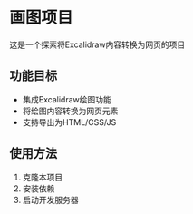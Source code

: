 # 画图项目

这是一个探索将Excalidraw内容转换为网页的项目

## 功能目标
- 集成Excalidraw绘图功能
- 将绘图内容转换为网页元素
- 支持导出为HTML/CSS/JS

## 使用方法
1. 克隆本项目
2. 安装依赖
3. 启动开发服务器